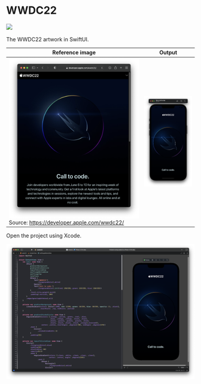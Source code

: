 # WWDC22

![](https://img.shields.io/badge/Xcode-13.2.1+-blue.svg)

The WWDC22 artwork in SwiftUI.

Reference image | Output
--|--
![](images/reference.png)<br>Source: https://developer.apple.com/wwdc22/ | ![](images/output.png)

Open the project using Xcode.

![](images/xcode.png)
